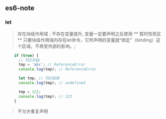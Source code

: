 ## es6-note

### let

> 存在块级作用域 ; 
> 不存在变量提升, 变量一定要声明之后使用
> ** 暂时性死区 ** 只要块级作用域内存在let命令，它所声明的变量就“绑定”（binding）这个区域，不再受外部的影响。; 

```js
	if (true) {
	  // TDZ开始
	  tmp = 'abc'; // ReferenceError
	  console.log(tmp); // ReferenceError

	  let tmp; // TDZ结束
	  console.log(tmp); // undefined

	  tmp = 123;
	  console.log(tmp); // 123
	}
```
> 不允许重复声明

